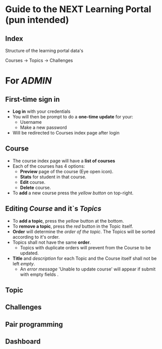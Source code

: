 # Guide to the NEXT Learning Portal (pun intended)

Index
---

Structure of the learning portal data's

Courses -> Topics -> Challenges

# For _ADMIN_
## First-time sign in
- **Log in** with your credentials
- You will then be prompt to do a **one-time update** for your:
  - Username
  - Make a new password
- Will be redirected to Courses index page after login

## Course
- The course index page will have a **list of courses** 
- Each of the courses has 4 options:
    - **Preview** page of the course (Eye open icon).
    - **Stats** for student in that course.
    - **Edit** course.
    - **Delete** course.
- To **add** a new course press the _yellow button_ on top-right.


## Editing _Course_ and it`s _Topics_
- To **add a topic**, press the _yellow_ button at the bottom.
- To **remove a topic**, press the _red_ button in the Topic itself.
- **Order** will determine the _order of the topic_. The Topics will be sorted according to it's order.
- Topics shall not have the same **order**. 
  - Topics with duplicate orders will prevent from the Course to be updated.
- **Title** and *description* for each Topic and the Course itself shall not be left *empty*.
  - An _error message_ 'Unable to update course' will appear if submit with empty fields  . 

## Topic
## Challenges
## Pair programming
## Dashboard




